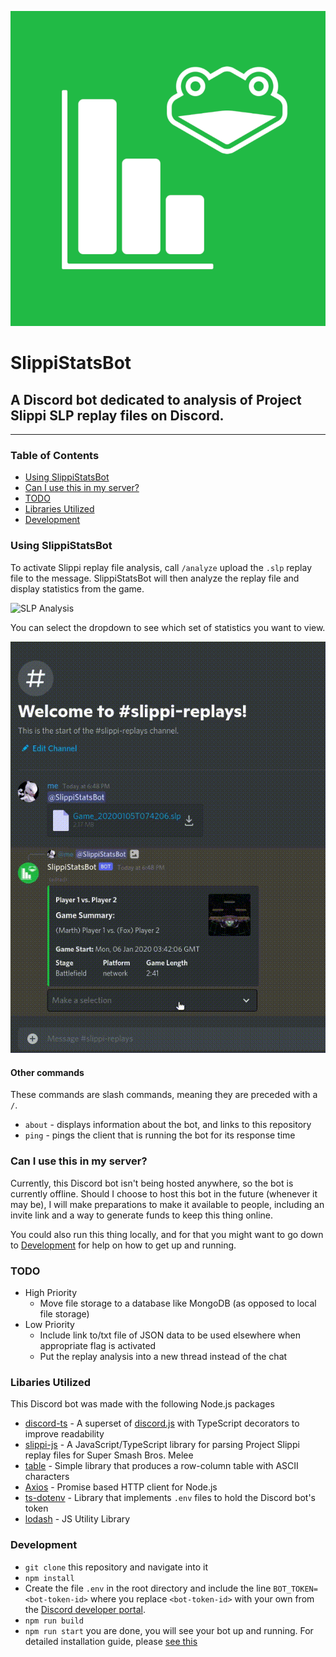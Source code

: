 ![SlippiStatsBot Logo](./media/logos/SlippiStats.png)
# SlippiStatsBot
A Discord bot dedicated to analysis of Project Slippi SLP replay files on Discord.
---

------

### Table of Contents

- [Using SlippiStatsBot](#using-slippistatsbot)
- [Can I use this in my server?](#can-i-use-this-in-my-server)
- [TODO](#todo)
- [Libraries Utilized](#libaries-utilized)
- [Development](#development)

### Using SlippiStatsBot

To activate Slippi replay file analysis, call `/analyze` upload the `.slp` replay file to the message. SlippiStatsBot will then analyze the replay file and display statistics from the game. 

![SLP Analysis](./media/gifs/ReplayUpload.gif)

You can select the dropdown to see which set of statistics you want to view.

![Viewing Stats](./media/gifs/ChangeEmbed.gif)

#### Other commands

These commands are slash commands, meaning they are preceded with a `/`.

- `about` - displays information about the bot, and links to this repository
- `ping` - pings the client that is running the bot for its response time

### Can I use this in my server?

Currently, this Discord bot isn't being hosted anywhere, so the bot is currently offline. Should I choose to host this bot in the future (whenever it may be), I will make preparations to make it available to people, including an invite link and a way to generate funds to keep this thing online.

You could also run this thing locally, and for that you might want to go down to [Development](#development) for help on how to get up and running.

### TODO

- High Priority
  - Move file storage to a database like MongoDB (as opposed to local file storage)
- Low Priority
  - Include link to/txt file of JSON data to be used elsewhere when appropriate flag is activated
  - Put the replay analysis into a new thread instead of the chat

### Libaries Utilized
This Discord bot was made with the following Node.js packages
- [discord-ts](https://discordx.js.org/) - A superset of [discord.js](https://discord.js.org/#/) with TypeScript decorators to improve readability
- [slippi-js](https://github.com/project-slippi/slippi-js) - A JavaScript/TypeScript library for parsing Project Slippi replay files for Super Smash Bros. Melee
- [table](https://www.npmjs.com/package/table) - Simple library that produces a row-column table with ASCII characters
- [Axios](https://axios-http.com/) - Promise based HTTP client for Node.js
- [ts-dotenv](https://www.npmjs.com/package/ts-dotenv) - Library that implements `.env` files to hold the Discord bot's token
- [lodash](https://lodash.com/) - JS Utility Library

### Development
- `git clone` this repository and navigate into it
- `npm install`
- Create the file `.env` in the root directory and include the line `BOT_TOKEN=<bot-token-id>` where you replace `<bot-token-id>` with your own from the [Discord developer portal](https://discord.com/developers/).
- `npm run build`
- `npm run start`
you are done, you will see your bot up and running. For detailed installation guide, please [see this](https://discordx.js.org/docs/discordx/getting-started)

